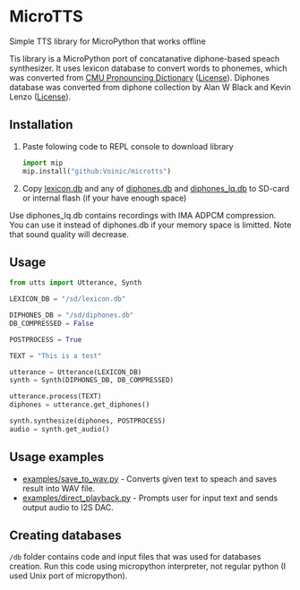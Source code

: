 # MicroTTS

Simple TTS library for MicroPython that works offline

Tis library is a MicroPython port of concatanative diphone-based speach synthesizer. It uses lexicon database to convert words to phonemes, which was converted from [CMU Pronouncing Dictionary](http://www.speech.cs.cmu.edu/cgi-bin/cmudict) ([License](https://raw.githubusercontent.com/Voinic/microtts/master/db/cmudict_license.txt)). Diphones database was converted from diphone collection by Alan W Black and Kevin Lenzo ([License](https://raw.githubusercontent.com/Voinic/microtts/master/db/diphones_license.txt)).

## Installation

1. Paste folowing code to REPL console to download library

    ```python
    import mip
    mip.install("github:Voinic/microtts")
    ```

2. Copy [lexicon.db](https://raw.githubusercontent.com/Voinic/microtts/master/db/lexicon.db) and any of [diphones.db](https://raw.githubusercontent.com/Voinic/microtts/master/db/diphones.db) and [diphones_lq.db](https://raw.githubusercontent.com/Voinic/microtts/master/db/diphones_lq.db) to SD-card or internal flash (if your have enough space)

Use diphones_lq.db contains recordings with IMA ADPCM compression. You can use it instead of diphones.db if your memory space is limitted. Note that sound quality will decrease.

## Usage

```python
from utts import Utterance, Synth

LEXICON_DB = "/sd/lexicon.db"

DIPHONES_DB = "/sd/diphones.db"
DB_COMPRESSED = False

POSTPROCESS = True

TEXT = "This is a test"

utterance = Utterance(LEXICON_DB)
synth = Synth(DIPHONES_DB, DB_COMPRESSED)

utterance.process(TEXT)
diphones = utterance.get_diphones()

synth.synthesize(diphones, POSTPROCESS)
audio = synth.get_audio()
```

## Usage examples

- [examples/save_to_wav.py](https://github.com/Voinic/microtts/blob/master/examples/save_to_wav.py) - Converts given text to speach and saves result into WAV file.
- [examples/direct_playback.py](https://github.com/Voinic/microtts/blob/master/examples/direct_playback.py) - Prompts user for input text and sends output audio to I2S DAC.

## Creating databases

`/db` folder contains code and input files that was used for databases creation. Run this code using micropython interpreter, not regular python (I used Unix port of micropython).
